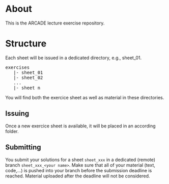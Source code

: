 # About

This is the ARCADE lecture exercise repository. 


# Structure

Each sheet will be issued in a dedicated directory, e.g., sheet_01. 

<pre>
exercises
   |- sheet_01
   |- sheet_02
   ...
   |- sheet_n
</pre>

You will find both the exercice sheet as well as material in these directories. 

## Issuing

Once a new exercice sheet is available, it will be placed in an according folder. 

## Submitting

You submit your solutions for a sheet `sheet_xxx` in a dedicated (remote) branch `sheet_xxx_<your name>`. Make sure that all of your material (text, code,...) is pushed into your branch before the submission deadline is reached. Material uploaded after the deadline will not be considered.



